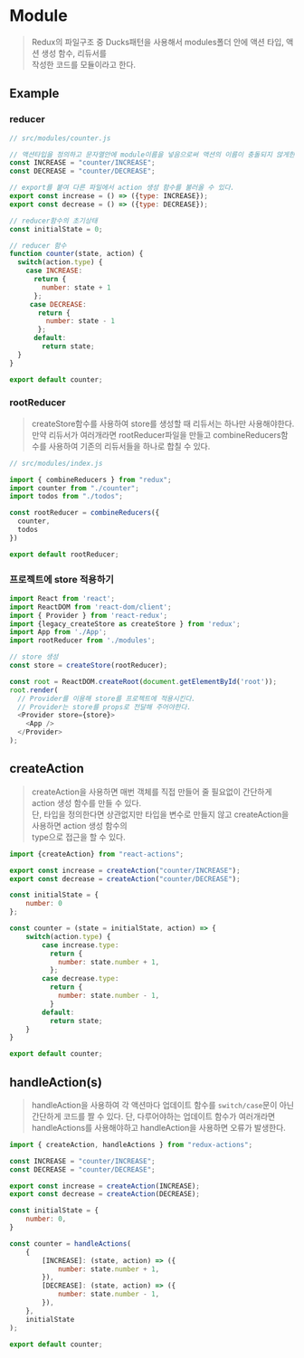 # Module
> Redux의 파일구조 중 Ducks패턴을 사용해서 modules폴더 안에 액션 타입, 액션 생성 함수, 리듀서를  
> 작성한 코드를 모듈이라고 한다.

## Example

### reducer
```javascript
// src/modules/counter.js

// 액션타입을 정의하고 문자열안에 module이름을 넣음으로써 액션의 이름이 충돌되지 않게한다.
const INCREASE = "counter/INCREASE";
const DECREASE = "counter/DECREASE";

// export를 붙여 다른 파일에서 action 생성 함수를 불러올 수 있다.
export const increase = () => ({type: INCREASE});
export const decrease = () => ({type: DECREASE});

// reducer함수의 초기상태
const initialState = 0;

// reducer 함수
function counter(state, action) {
  switch(action.type) {
    case INCREASE:
      return {
        number: state + 1
      };
     case DECREASE:
       return {
         number: state - 1
       };
      default:
        return state;
  }
}

export default counter;
```

### rootReducer
> createStore함수를 사용하여 store를 생성할 때 리듀서는 하나만 사용해야한다.  
> 만약 리듀서가 여러개라면 rootReducer파일을 만들고 combineReducers함수를 사용하여 기존의 리듀서들을 하나로 합칠 수 있다.
```javascript
// src/modules/index.js

import { combineReducers } from "redux";
import counter from "./counter";
import todos from "./todos";

const rootReducer = combineReducers({
  counter,
  todos  
})

export default rootReducer;
```

### 프로젝트에 store 적용하기
```javascript
import React from 'react';
import ReactDOM from 'react-dom/client';
import { Provider } from 'react-redux';
import {legacy_createStore as createStore } from 'redux';
import App from './App';
import rootReducer from './modules';

// store 생성
const store = createStore(rootReducer);

const root = ReactDOM.createRoot(document.getElementById('root'));
root.render(
  // Provider를 이용해 store를 프로젝트에 적용시킨다.
  // Provider는 store를 props로 전달해 주어야한다.
  <Provider store={store}>
    <App />
  </Provider>
);
```

## createAction
> createAction을 사용하면 매번 객체를 직접 만들어 줄 필요없이 간단하게 action 생성 함수를 만들 수 있다.  
> 단, 타입을 정의한다면 상관없지만 타입을 변수로 만들지 않고 createAction을 사용하면 action 생성 함수의  
> type으로 접근을 할 수 있다.
```js
import {createAction} from "react-actions";

export const increase = createAction("counter/INCREASE");
export const decrease = createAction("counter/DECREASE");

const initialState = {
    number: 0
};

const counter = (state = initialState, action) => {
    switch(action.type) {
        case increase.type:
          return {
            number: state.number + 1,
          };
        case decrease.type:
          return {
            number: state.number - 1,
          }
        default:
          return state;
    }
}

export default counter;
```

## handleAction(s)

> handleAction을 사용하여 각 액션마다 업데이트 함수를 `switch/case`문이 아닌 간단하게 코드를 짤 수 있다.
> 단, 다루어야하는 업데이트 함수가 여러개라면 handleActions를 사용해야하고 handleAction을 사용하면 오류가 발생한다.
```javascript
import { createAction, handleActions } from "redux-actions";

const INCREASE = "counter/INCREASE";
const DECREASE = "counter/DECREASE";

export const increase = createAction(INCREASE);
export const decrease = createAction(DECREASE);

const initialState = {
    number: 0,
}

const counter = handleActions(
    {
        [INCREASE]: (state, action) => ({
            number: state.number + 1,
        }),
        [DECREASE]: (state, action) => ({
            number: state.number - 1,
        }),
    },
    initialState
);

export default counter;
```

